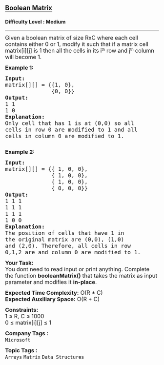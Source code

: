 <h2><a href="https://www.geeksforgeeks.org/problems/boolean-matrix-problem-1587115620/1?page=2&company=Amazon,Microsoft,Flipkart,Google&difficulty=Easy,Medium,Hard&status=unsolved&sortBy=submissions">Boolean Matrix</a></h2><h3>Difficulty Level : Medium</h3><hr><div class="problems_problem_content__Xm_eO"><p><span style="font-size: 18px;">Given a boolean matrix of size RxC where each cell contains either 0 or 1, modify it such that if a matrix cell matrix[i][j] is 1 then all the cells in its i</span><sup>th</sup><span style="font-size: 18px;">&nbsp;row and j</span><sup>th</sup><span style="font-size: 18px;">&nbsp;column will become 1.</span></p>
<p><strong><span style="font-size: 18px;">Example 1:</span></strong></p>
<pre><span style="font-size: 18px;"><strong>Input:</strong>
matrix[][] = {{1, 0},
              {0, 0}}
<strong>Output: </strong>
1 1
1 0 </span>
<span style="font-size: 18px;"><strong>Explanation:</strong>
Only cell that has 1 is at (0,0) so all 
cells in row 0 are modified to 1 and all 
cells in column 0 are modified to 1.</span></pre>
<p><br><span style="font-size: 18px;"><strong>Example 2:</strong></span></p>
<pre><span style="font-size: 18px;"><strong>Input:</strong>
matrix[][] = {{ 1, 0, 0},
              { 1, 0, 0},
              { 1, 0, 0},
              { 0, 0, 0}}</span>
<span style="font-size: 18px;"><strong>Output: </strong>
1 1 1
1 1 1
1 1 1
1 0 0 </span>
<span style="font-size: 18px;"><strong>Explanation:</strong>
The position of cells that have 1 in
the original matrix are (0,0), (1,0)
and (2,0). Therefore, all cells in row
0,1,2 are and column 0 are modified to 1. </span></pre>
<p><span style="font-size: 18px;"><strong>Your Task:</strong><br>You dont need to read input or print anything. Complete the function <strong>booleanMatrix()</strong> that takes the matrix as input parameter and modifies it <strong>in-place</strong>.</span></p>
<p><span style="font-size: 18px;"><strong>Expected Time Complexity:</strong> O(R * C)<br><strong>Expected Auxiliary Space:</strong> O(R + C)&nbsp;</span></p>
<p><span style="font-size: 18px;"><strong>Constraints:</strong><br>1 ≤ R, C ≤ 1000<br>0 ≤ matrix[i][j] ≤ 1</span></p></div><p><span style=font-size:18px><strong>Company Tags : </strong><br><code>Microsoft</code>&nbsp;<br><p><span style=font-size:18px><strong>Topic Tags : </strong><br><code>Arrays</code>&nbsp;<code>Matrix</code>&nbsp;<code>Data Structures</code>&nbsp;